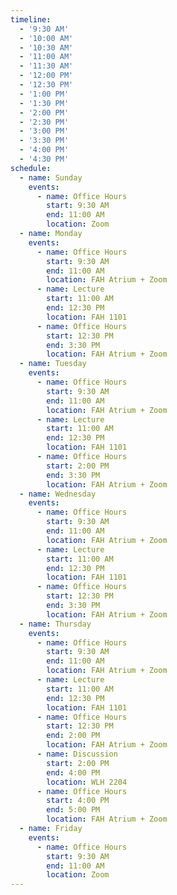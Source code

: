 ```yaml
---
timeline:
  - '9:30 AM'
  - '10:00 AM'
  - '10:30 AM'
  - '11:00 AM'
  - '11:30 AM'
  - '12:00 PM'
  - '12:30 PM'
  - '1:00 PM'
  - '1:30 PM'
  - '2:00 PM'
  - '2:30 PM'
  - '3:00 PM'
  - '3:30 PM'
  - '4:00 PM'
  - '4:30 PM'
schedule:
  - name: Sunday
    events:
      - name: Office Hours
        start: 9:30 AM
        end: 11:00 AM
        location: Zoom
  - name: Monday
    events:
      - name: Office Hours
        start: 9:30 AM
        end: 11:00 AM
        location: FAH Atrium + Zoom
      - name: Lecture
        start: 11:00 AM
        end: 12:30 PM
        location: FAH 1101
      - name: Office Hours
        start: 12:30 PM
        end: 3:30 PM
        location: FAH Atrium + Zoom
  - name: Tuesday
    events:
      - name: Office Hours
        start: 9:30 AM
        end: 11:00 AM
        location: FAH Atrium + Zoom
      - name: Lecture
        start: 11:00 AM
        end: 12:30 PM
        location: FAH 1101
      - name: Office Hours
        start: 2:00 PM
        end: 3:30 PM
        location: FAH Atrium + Zoom
  - name: Wednesday
    events:
      - name: Office Hours
        start: 9:30 AM
        end: 11:00 AM
        location: FAH Atrium + Zoom
      - name: Lecture
        start: 11:00 AM
        end: 12:30 PM
        location: FAH 1101
      - name: Office Hours
        start: 12:30 PM
        end: 3:30 PM
        location: FAH Atrium + Zoom
  - name: Thursday
    events:
      - name: Office Hours
        start: 9:30 AM
        end: 11:00 AM
        location: FAH Atrium + Zoom
      - name: Lecture
        start: 11:00 AM
        end: 12:30 PM
        location: FAH 1101
      - name: Office Hours
        start: 12:30 PM
        end: 2:00 PM
        location: FAH Atrium + Zoom
      - name: Discussion
        start: 2:00 PM
        end: 4:00 PM
        location: WLH 2204
      - name: Office Hours
        start: 4:00 PM
        end: 5:00 PM
        location: FAH Atrium + Zoom
  - name: Friday
    events:
      - name: Office Hours
        start: 9:30 AM
        end: 11:00 AM
        location: Zoom
---
```

